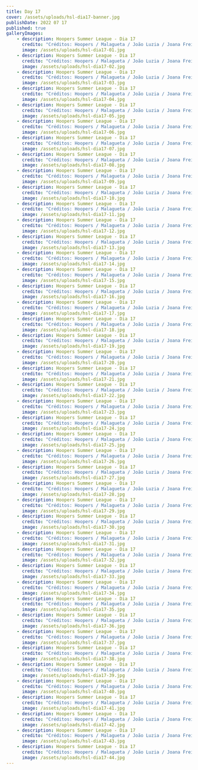 ```yaml
---
title: Day 17
cover: /assets/uploads/hsl-dia17-banner.jpg
publishDate: 2022 07 17
published: true
galleryImages:
    - description: Hoopers Summer League - Dia 17
      credito: "Créditos: Hoopers / Malagueta / João Luzia / Joana Freitas"
      image: /assets/uploads/hsl-dia17-01.jpg
    - description: Hoopers Summer League - Dia 17
      credito: "Créditos: Hoopers / Malagueta / João Luzia / Joana Freitas"
      image: /assets/uploads/hsl-dia17-02.jpg
    - description: Hoopers Summer League - Dia 17
      credito: "Créditos: Hoopers / Malagueta / João Luzia / Joana Freitas"
      image: /assets/uploads/hsl-dia17-03.jpg
    - description: Hoopers Summer League - Dia 17
      credito: "Créditos: Hoopers / Malagueta / João Luzia / Joana Freitas"
      image: /assets/uploads/hsl-dia17-04.jpg
    - description: Hoopers Summer League - Dia 17
      credito: "Créditos: Hoopers / Malagueta / João Luzia / Joana Freitas"
      image: /assets/uploads/hsl-dia17-05.jpg
    - description: Hoopers Summer League - Dia 17
      credito: "Créditos: Hoopers / Malagueta / João Luzia / Joana Freitas"
      image: /assets/uploads/hsl-dia17-06.jpg
    - description: Hoopers Summer League - Dia 17
      credito: "Créditos: Hoopers / Malagueta / João Luzia / Joana Freitas"
      image: /assets/uploads/hsl-dia17-07.jpg
    - description: Hoopers Summer League - Dia 17
      credito: "Créditos: Hoopers / Malagueta / João Luzia / Joana Freitas"
      image: /assets/uploads/hsl-dia17-08.jpg
    - description: Hoopers Summer League - Dia 17
      credito: "Créditos: Hoopers / Malagueta / João Luzia / Joana Freitas"
      image: /assets/uploads/hsl-dia17-09.jpg
    - description: Hoopers Summer League - Dia 17
      credito: "Créditos: Hoopers / Malagueta / João Luzia / Joana Freitas"
      image: /assets/uploads/hsl-dia17-10.jpg
    - description: Hoopers Summer League - Dia 17
      credito: "Créditos: Hoopers / Malagueta / João Luzia / Joana Freitas"
      image: /assets/uploads/hsl-dia17-11.jpg
    - description: Hoopers Summer League - Dia 17
      credito: "Créditos: Hoopers / Malagueta / João Luzia / Joana Freitas"
      image: /assets/uploads/hsl-dia17-12.jpg
    - description: Hoopers Summer League - Dia 17
      credito: "Créditos: Hoopers / Malagueta / João Luzia / Joana Freitas"
      image: /assets/uploads/hsl-dia17-13.jpg
    - description: Hoopers Summer League - Dia 17
      credito: "Créditos: Hoopers / Malagueta / João Luzia / Joana Freitas"
      image: /assets/uploads/hsl-dia17-14.jpg
    - description: Hoopers Summer League - Dia 17
      credito: "Créditos: Hoopers / Malagueta / João Luzia / Joana Freitas"
      image: /assets/uploads/hsl-dia17-15.jpg
    - description: Hoopers Summer League - Dia 17
      credito: "Créditos: Hoopers / Malagueta / João Luzia / Joana Freitas"
      image: /assets/uploads/hsl-dia17-16.jpg
    - description: Hoopers Summer League - Dia 17
      credito: "Créditos: Hoopers / Malagueta / João Luzia / Joana Freitas"
      image: /assets/uploads/hsl-dia17-17.jpg
    - description: Hoopers Summer League - Dia 17
      credito: "Créditos: Hoopers / Malagueta / João Luzia / Joana Freitas"
      image: /assets/uploads/hsl-dia17-18.jpg
    - description: Hoopers Summer League - Dia 17
      credito: "Créditos: Hoopers / Malagueta / João Luzia / Joana Freitas"
      image: /assets/uploads/hsl-dia17-19.jpg
    - description: Hoopers Summer League - Dia 17
      credito: "Créditos: Hoopers / Malagueta / João Luzia / Joana Freitas"
      image: /assets/uploads/hsl-dia17-20.jpg
    - description: Hoopers Summer League - Dia 17
      credito: "Créditos: Hoopers / Malagueta / João Luzia / Joana Freitas"
      image: /assets/uploads/hsl-dia17-21.jpg
    - description: Hoopers Summer League - Dia 17
      credito: "Créditos: Hoopers / Malagueta / João Luzia / Joana Freitas"
      image: /assets/uploads/hsl-dia17-22.jpg
    - description: Hoopers Summer League - Dia 17
      credito: "Créditos: Hoopers / Malagueta / João Luzia / Joana Freitas"
      image: /assets/uploads/hsl-dia17-23.jpg
    - description: Hoopers Summer League - Dia 17
      credito: "Créditos: Hoopers / Malagueta / João Luzia / Joana Freitas"
      image: /assets/uploads/hsl-dia17-24.jpg
    - description: Hoopers Summer League - Dia 17
      credito: "Créditos: Hoopers / Malagueta / João Luzia / Joana Freitas"
      image: /assets/uploads/hsl-dia17-25.jpg
    - description: Hoopers Summer League - Dia 17
      credito: "Créditos: Hoopers / Malagueta / João Luzia / Joana Freitas"
      image: /assets/uploads/hsl-dia17-26.jpg
    - description: Hoopers Summer League - Dia 17
      credito: "Créditos: Hoopers / Malagueta / João Luzia / Joana Freitas"
      image: /assets/uploads/hsl-dia17-27.jpg
    - description: Hoopers Summer League - Dia 17
      credito: "Créditos: Hoopers / Malagueta / João Luzia / Joana Freitas"
      image: /assets/uploads/hsl-dia17-28.jpg
    - description: Hoopers Summer League - Dia 17
      credito: "Créditos: Hoopers / Malagueta / João Luzia / Joana Freitas"
      image: /assets/uploads/hsl-dia17-29.jpg
    - description: Hoopers Summer League - Dia 17
      credito: "Créditos: Hoopers / Malagueta / João Luzia / Joana Freitas"
      image: /assets/uploads/hsl-dia17-30.jpg
    - description: Hoopers Summer League - Dia 17
      credito: "Créditos: Hoopers / Malagueta / João Luzia / Joana Freitas"
      image: /assets/uploads/hsl-dia17-31.jpg
    - description: Hoopers Summer League - Dia 17
      credito: "Créditos: Hoopers / Malagueta / João Luzia / Joana Freitas"
      image: /assets/uploads/hsl-dia17-32.jpg
    - description: Hoopers Summer League - Dia 17
      credito: "Créditos: Hoopers / Malagueta / João Luzia / Joana Freitas"
      image: /assets/uploads/hsl-dia17-33.jpg
    - description: Hoopers Summer League - Dia 17
      credito: "Créditos: Hoopers / Malagueta / João Luzia / Joana Freitas"
      image: /assets/uploads/hsl-dia17-34.jpg
    - description: Hoopers Summer League - Dia 17
      credito: "Créditos: Hoopers / Malagueta / João Luzia / Joana Freitas"
      image: /assets/uploads/hsl-dia17-35.jpg
    - description: Hoopers Summer League - Dia 17
      credito: "Créditos: Hoopers / Malagueta / João Luzia / Joana Freitas"
      image: /assets/uploads/hsl-dia17-36.jpg
    - description: Hoopers Summer League - Dia 17
      credito: "Créditos: Hoopers / Malagueta / João Luzia / Joana Freitas"
      image: /assets/uploads/hsl-dia17-37.jpg
    - description: Hoopers Summer League - Dia 17
      credito: "Créditos: Hoopers / Malagueta / João Luzia / Joana Freitas"
      image: /assets/uploads/hsl-dia17-38.jpg
    - description: Hoopers Summer League - Dia 17
      credito: "Créditos: Hoopers / Malagueta / João Luzia / Joana Freitas"
      image: /assets/uploads/hsl-dia17-39.jpg
    - description: Hoopers Summer League - Dia 17
      credito: "Créditos: Hoopers / Malagueta / João Luzia / Joana Freitas"
      image: /assets/uploads/hsl-dia17-40.jpg
    - description: Hoopers Summer League - Dia 17
      credito: "Créditos: Hoopers / Malagueta / João Luzia / Joana Freitas"
      image: /assets/uploads/hsl-dia17-41.jpg
    - description: Hoopers Summer League - Dia 17
      credito: "Créditos: Hoopers / Malagueta / João Luzia / Joana Freitas"
      image: /assets/uploads/hsl-dia17-42.jpg
    - description: Hoopers Summer League - Dia 17
      credito: "Créditos: Hoopers / Malagueta / João Luzia / Joana Freitas"
      image: /assets/uploads/hsl-dia17-43.jpg
    - description: Hoopers Summer League - Dia 17
      credito: "Créditos: Hoopers / Malagueta / João Luzia / Joana Freitas"
      image: /assets/uploads/hsl-dia17-44.jpg
---
```

